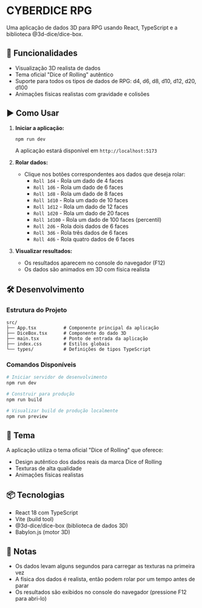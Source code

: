 # CYBERDICE RPG

Uma aplicação de dados 3D para RPG usando React, TypeScript e a biblioteca @3d-dice/dice-box.

## 🎲 Funcionalidades

- Visualização 3D realista de dados
- Tema oficial "Dice of Rolling" autêntico
- Suporte para todos os tipos de dados de RPG: d4, d6, d8, d10, d12, d20, d100
- Animações físicas realistas com gravidade e colisões

## ▶️ Como Usar

1. **Iniciar a aplicação:**
   ```bash
   npm run dev
   ```
   A aplicação estará disponível em `http://localhost:5173`

2. **Rolar dados:**
   - Clique nos botões correspondentes aos dados que deseja rolar:
     - `Roll 1d4` - Rola um dado de 4 faces
     - `Roll 1d6` - Rola um dado de 6 faces
     - `Roll 1d8` - Rola um dado de 8 faces
     - `Roll 1d10` - Rola um dado de 10 faces
     - `Roll 1d12` - Rola um dado de 12 faces
     - `Roll 1d20` - Rola um dado de 20 faces
     - `Roll 1d100` - Rola um dado de 100 faces (percentil)
     - `Roll 2d6` - Rola dois dados de 6 faces
     - `Roll 3d6` - Rola três dados de 6 faces
     - `Roll 4d6` - Rola quatro dados de 6 faces

3. **Visualizar resultados:**
   - Os resultados aparecem no console do navegador (F12)
   - Os dados são animados em 3D com física realista

## 🛠️ Desenvolvimento

### Estrutura do Projeto
```
src/
├── App.tsx          # Componente principal da aplicação
├── DiceBox.tsx      # Componente do dado 3D
├── main.tsx         # Ponto de entrada da aplicação
├── index.css        # Estilos globais
└── types/           # Definições de tipos TypeScript
```

### Comandos Disponíveis
```bash
# Iniciar servidor de desenvolvimento
npm run dev

# Construir para produção
npm run build

# Visualizar build de produção localmente
npm run preview
```

## 🎨 Tema

A aplicação utiliza o tema oficial "Dice of Rolling" que oferece:
- Design autêntico dos dados reais da marca Dice of Rolling
- Texturas de alta qualidade
- Animações físicas realistas

## 📦 Tecnologias

- React 18 com TypeScript
- Vite (build tool)
- @3d-dice/dice-box (biblioteca de dados 3D)
- Babylon.js (motor 3D)

## 📝 Notas

- Os dados levam alguns segundos para carregar as texturas na primeira vez
- A física dos dados é realista, então podem rolar por um tempo antes de parar
- Os resultados são exibidos no console do navegador (pressione F12 para abri-lo)